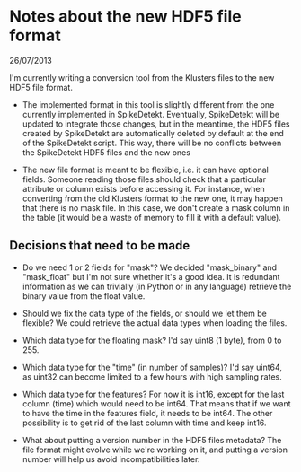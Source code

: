 Notes about the new HDF5 file format
====================================

26/07/2013

I'm currently writing a conversion tool from the Klusters files to the new HDF5 file format.

  * The implemented format in this tool is slightly different from the one currently implemented in SpikeDetekt. Eventually, SpikeDetekt will be updated to integrate those changes, but in the meantime, the HDF5 files created by SpikeDetekt are automatically deleted by default at the end of the SpikeDetekt script. This way, there will be no conflicts between the SpikeDetekt HDF5 files and the new ones
  
  * The new file format is meant to be flexible, i.e. it can have optional fields. Someone reading those files should check that a particular attribute or column exists before accessing it. For instance, when converting from the old Klusters format to the new one, it may happen that there is no mask file. In this case, we don't create a mask column in the table (it would be a waste of memory to fill it with a default value).

Decisions that need to be made
------------------------------

  * Do we need 1 or 2 fields for "mask"? We decided "mask_binary" and "mask_float" but I'm not sure whether it's a good idea. It is redundant information as we can trivially (in Python or in any language) retrieve the binary value from the float value. 
  
  * Should we fix the data type of the fields, or should we let them be flexible? We could retrieve the actual data types when loading the files.
  
  * Which data type for the floating mask? I'd say uint8 (1 byte), from 0 to 255.

  * Which data type for the "time" (in number of samples)? I'd say uint64, as uint32 can become limited to a few hours with high sampling rates.
  
  * Which data type for the features? For now it is int16, except for the last column (time) which would need to be int64. That means that if we want to have the time in the features field, it needs to be int64. The other possibility is to get rid of the last column with time and keep int16.
  
  * What about putting a version number in the HDF5 files metadata? The file format might evolve while we're working on it, and putting a version number will help us avoid incompatibilities later.
  
  
  